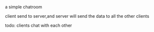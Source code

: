  a simple chatroom

client send to server,and server will send the data to all the other clients

todo:
clients chat with each other 

